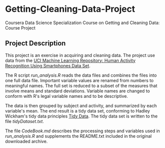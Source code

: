# Getting-Cleaning-Data-Project
Coursera Data Science Specialization Course on Getting and Cleaning Data: Course Project

## Project Description
This project is an exercise in acquiring and cleaning data. 
The project use data from the [UCI Machine Learning Repository: Human Activity Recognition Using Smartphones Data Set](http://archive.ics.uci.edu/ml/datasets/Human+Activity+Recognition+Using+Smartphones).

The R script *run_analysis.R* reads the data files and combines the files into one full data file.  Important variable values are renamed from numbers to meaningful names. The full set is reduced to a subset of the measures that involve means and standard deviations.  Variable names are changed to conform with R's legal variable names and to be descriptive.

The data is then grouped by subject and activity, and summarized by each variable's mean. The end result is a tidy data set, conforming to Hadley Wickham's tidy data principles [Tidy Data](https://www.jstatsoft.org/article/view/v059i10).  The tidy data set is written to the file *tidyDataset.txt*.

The file *CodeBook.md* describes the processing steps and variables used in *run_analysis.R* and supplements the README.txt included in the original downloaded archive.
